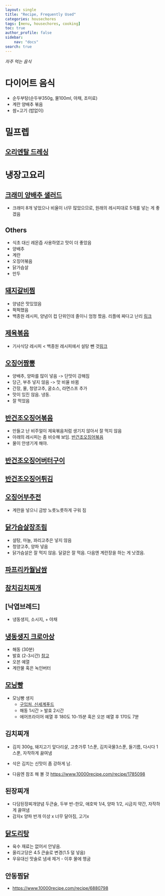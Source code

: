 ```yaml
---
layout: single
title: "Recipe, Frequently Used"
categories: housechores
tags: [menu, housechores, cooking]
toc: true
author_profile: false
sidebar:
    nav: "docs"
search: true
---
```


*자주 먹는 음식*



# 다이어트 음식

- 순두부탕(순두부350g, 물100ml, 야채, 조미료)
- 계란 양배추 볶음
- 쌈+고기 (밥없이)



# 밀프렙

## [오리엔탈 드레싱](https://www.10000recipe.com/recipe/6853407)


# 냉장고요리

## [크래미 양배추 샐러드](https://www.10000recipe.com/recipe/6983956)

- 크래미 8개 넣었으나 비율이 너무 많았으므로, 원래의 레시피대로 5개를 넣는 게 좋겠음

## Others

- 식초 대신 레몬즙 사용하였고 맛이 더 좋았음
- 양배추
- 계란
- 오징어볶음
- 닭가슴살
- 만두


## [돼지갈비찜](https://www.10000recipe.com/recipe/6872886)

- 양념은 맛있었음
- 퍽퍽했음
- 백종원 레시피, 양념이 컵 단위인데 졸이니 엄청 짰음. 리플에 짜다고 난리 [링크](https://www.10000recipe.com/recipe/6934624)

## [제육볶음](https://www.10000recipe.com/recipe/6845428)

- 기사식당 레시피 < 백종원 레시피에서 설탕 뺀 것[링크](https://www.10000recipe.com/recipe/6892456)

## [오징어짬뽕](https://www.10000recipe.com/recipe/6865551)

- 양배추, 양파를 많이 넣음 -> 단맛이 강해짐
- 당근, 부추 넣지 않음 -> 맛 비율 바뀜
- 간장, 물, 청양고추, 굴소스, 라면스프 추가 
- 맛이 있진 않음. 냉동.
- 잘 먹었음

## [반건조오징어볶음](https://www.10000recipe.com/recipe/6837233)

- 만들고 난 비주얼이 제육볶음처럼 생기지 않아서 잘 먹지 않음
- 아래의 레시피는 좀 비슷해 보임. [반건조오징어볶음](https://www.10000recipe.com/recipe/6970123)
- 물이 안생기게 해야.

## [반건조오징어버터구이](https://www.10000recipe.com/recipe/6604161)

## [반건조오징어튀김]()

## [오징어부추전](https://www.10000recipe.com/recipe/6874608)

- 계란을 넣으니 금방 노릇노릇하게 구워 짐


## [닭가슴살장조림](https://www.10000recipe.com/recipe/6952439)

- 설탕, 마늘, 꽈리고추은 넣지 않음
- 청양고추, 양파 넣음
- 닭가슴살은 잘 먹지 않음. 달걀은 잘 먹음. 다음엔 계란장을 하는 게 낫겠음.

## [파프리카월남쌈](https://www.10000recipe.com/recipe/6919807)


## [참치김치찌개](https://www.10000recipe.com/recipe/6864674)

## [낙엽브레드]

- 냉동생지, 소시지, + 야채

## [냉동생지 크로아상](https://www.youtube.com/watch?v=nbKuM4-b_18)

- 해동 (30분)
- 발효 (2-3시간) [참고](https://www.youtube.com/watch?v=XmdkoztxVYo)
- 오븐 예열
- 계란물 혹은 녹인버터


## [모닝빵]()

- 모닝빵 생지
  - [구입처, 신세계푸드](https://brand.naver.com/ssgfood/products/5533808584?NaPm=ct%3Dlm3dmlhj%7Cci%3Dcheckout%7Ctr%3Dppc%7Ctrx%3Dnull%7Chk%3Dfc673944bc6f5c54f41b6956c7e77fbd085fb02c)
  - 해동 1시간 > 발효 2시간
  - 에어프라이어 예열 후 180도 10-15분 혹은 오븐 예열 후 170도 7분 



## 김치찌개

- 김치 300g, 돼지고기 앞다리살, 고춧가루 1스푼, 김치국물3스푼, 들기름, 다시다 1스푼, 자작하게 끓여냄
- 삭은 김치는 신맛이 좀 강하게 남. 

- 다음엔 참조 해 볼 것 https://www.10000recipe.com/recipe/1785098



## 된장찌개

- 다담된장찌개양념 두큰술, 두부 반-한모, 애호박 1/4, 양파 1/2, 시금치 약간, 자작하게 끓여냄
- 감자x 양파 반개 이상 x 너무 달아짐, 고기x



## [닭도리탕](https://www.10000recipe.com/recipe/6876357)

- 육수 재료는 없어서 안넣음. 
- 올리고당은 4.5 큰술로 변경(1.5 덜 넣음)
- 우유대신 맛술로 냄새 제거 - 이후 물에 헹굼



## 안동찜닭

- https://www.10000recipe.com/recipe/6880798
